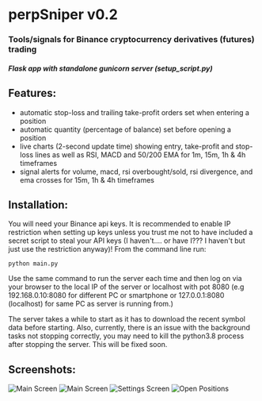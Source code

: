 # perpSniper v0.2
### Tools/signals for Binance cryptocurrency derivatives (futures) trading
##### Flask app with standalone gunicorn server (setup_script.py)

## Features:
- automatic stop-loss and trailing take-profit orders set when entering a position
- automatic quantity (percentage of balance) set before opening a position
- live charts (2-second update time) showing entry, take-profit and stop-loss lines as well as RSI, MACD and 50/200 EMA for 1m, 15m, 1h & 4h timeframes
- signal alerts for volume, macd, rsi overbought/sold, rsi divergence, and ema crosses for 15m, 1h & 4h timeframes

## Installation:
You will need your Binance api keys. It is recommended to enable IP restriction when setting up keys unless you trust me not to have included a secret script to steal your API keys (I haven't.... or have I??? I haven't but just use the restriction anyway)! From the command line run:

`python main.py`

Use the same command to run the server each time and then log on via your browser to the local IP of the server or localhost with pot 8080 (e.g 192.168.0.10:8080 for different PC or smartphone or 127.0.0.1:8080 (localhost) for same PC as server is running from.)

The server takes a while to start as it has to download the recent symbol data before starting. Also, currently, there is an issue with the background tasks not stopping correctly, you may need to kill the python3.8 process after stopping the server. This will be fixed soon.

## Screenshots:
![Main Screen](screenshots/mainscreen_top.jpg)
![Main Screen](screenshots/mainscreen_bottom.jpg)
![Settings Screen](screenshots/settings.jpg)
![Open Positions](screenshots/positions.png)